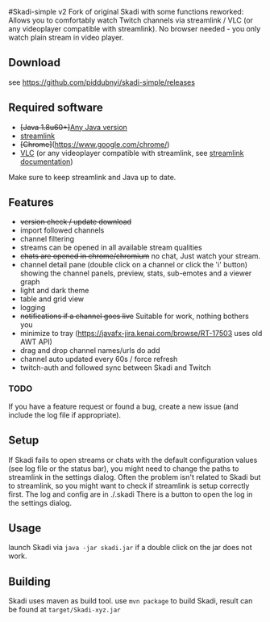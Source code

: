 #Skadi-simple v2
Fork of original Skadi with some functions reworked:
Allows you to comfortably watch Twitch channels via streamlink / VLC (or any videoplayer compatible with streamlink).
No browser needed - you only watch plain stream in video player.

## Download
see https://github.com/piddubnyi/skadi-simple/releases

## Required software
* ~~[Java 1.8u60+]~~[Any Java version](https://www.java.com/download/)
* [streamlink](https://github.com/streamlink/streamlink/releases)
* ~~[Chrome]~~(https://www.google.com/chrome/)
* [VLC](https://www.videolan.org/vlc/) (or any videoplayer compatible with streamlink, see  [streamlink documentation](http://docs.streamlink.io/players.html))

Make sure to keep streamlink and Java up to date.

## Features
* ~~version check / update download~~
* import followed channels
* channel filtering
* streams can be opened in all available stream qualities
* ~~chats are opened in chrome/chromium~~ no chat, Just watch your stream.
* channel detail pane (double click on a channel or click the 'i' button) showing the channel panels, preview, stats, sub-emotes and a viewer graph
* light and dark theme
* table and grid view
* logging
* ~~notifications if a channel goes live~~ Suitable for work, nothing bothers you
* minimize to tray (https://javafx-jira.kenai.com/browse/RT-17503 uses old AWT API)
* drag and drop channel names/urls do add
* channel auto updated every 60s / force refresh
* twitch-auth and followed sync between Skadi and Twitch

### TODO
If you have a feature request or found a bug, create a new issue (and include the log file if appropriate).

## Setup
If Skadi fails to open streams or chats with the default configuration values (see log file or the status bar), you might need to change the paths to streamlink in the settings dialog. Often the problem isn't related to Skadi but to streamlink, so you might want to check if streamlink is setup correctly first.
The log and config are in ./.skadi
There is a button to open the log in the settings dialog.

## Usage
launch Skadi via `java -jar skadi.jar` if a double click on the jar does not work.

## Building
Skadi uses maven as build tool.
use `mvn package` to build Skadi, result can be found at `target/Skadi-xyz.jar`
